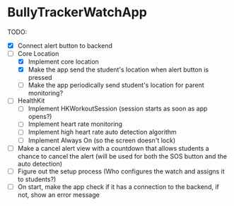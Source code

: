 #  BullyTrackerWatchApp

TODO:

- [X] Connect alert button to backend
- [ ] Core Location
    - [X] Implement core location
    - [X] Make the app send the student's location when alert button is pressed
    - [ ] Make the app periodically send student's location for parent monitoring?
- [ ] HealthKit
    - [ ] Implement HKWorkoutSession (session starts as soon as app opens?)
    - [ ] Implement heart rate monitoring
    - [ ] Implement high heart rate auto detection algorithm
    - [ ] Implement Always On (so the screen doesn't lock)
- [ ] Make a cancel alert view with a countdown that allows students a chance to cancel the alert (will be used for both the SOS button and the auto detection)
- [ ] Figure out the setup process (Who configures the watch and assigns it to students?)
- [ ] On start, make the app check if it has a connection to the backend, if not, show an error message
